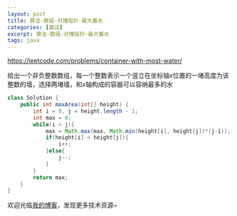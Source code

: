 ```yaml
---
layout: post
title: 算法-数组-对撞指针-最大蓄水
categories: [面试]
excerpt: 算法-数组-对撞指针-最大蓄水
tags: java
---
```

https://leetcode.com/problems/container-with-most-water/

给出一个非负整数数组，每一个整数表示一个竖立在坐标轴x位置的一堵高度为该整数的墙，选择两堵墙，和x轴构成的容器可以容纳最多的水

```java
class Solution {
    public int maxArea(int[] height) {
        int i = 0, j = height.length - 1;
        int max = 0;
        while(i < j){
            max = Math.max(max, Math.min(height[i], height[j])*(j-i));
            if(height[i] < height[j]){
                i++;
            }else{
                j--;
            }
        }
        return max;
    }
}
```

欢迎光临[我的博客](http://www.wangtianyi.top/?utm_source=github&utm_medium=github)，发现更多技术资源~
